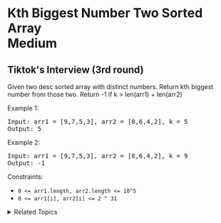 # Kth Biggest Number Two Sorted Array<br> Medium

## Tiktok's Interview (3rd round)

Given two desc sorted array with distinct numbers. Return kth biggest number from those two. Return -1 if k > len(arr1) + len(arr2)

Example 1:

<pre>
Input: arr1 = [9,7,5,3], arr2 = [8,6,4,2], k = 5
Output: 5
</pre>

Example 2:

<pre>
Input: arr1 = [9,7,5,3], arr2 = [8,6,4,2], k = 9
Output: -1
</pre>

Constraints:

- `0 <= arr1.length, arr2.length <= 10^5`
- `0 <= arr1[i], arr2[i] <= 2 ^ 31`

<details>

<summary> Related Topics </summary>

-   `Binary Search`

</details>
